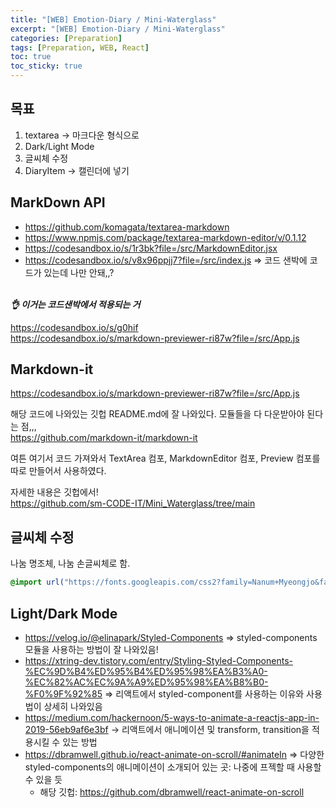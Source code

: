 ```yaml
---
title: "[WEB] Emotion-Diary / Mini-Waterglass"
excerpt: "[WEB] Emotion-Diary / Mini-Waterglass"
categories: [Preparation]
tags: [Preparation, WEB, React]
toc: true
toc_sticky: true
---
```


## 목표

1. textarea -> 마크다운 형식으로
2. Dark/Light Mode
3. 글씨체 수정
4. DiaryItem -> 캘린더에 넣기

## MarkDown API

- <https://github.com/komagata/textarea-markdown>
- <https://www.npmjs.com/package/textarea-markdown-editor/v/0.1.12>
- <https://codesandbox.io/s/1r3bk?file=/src/MarkdownEditor.jsx>
- <https://codesandbox.io/s/v8x96ppjj7?file=/src/index.js> => 코드 샌박에 코드가 있는데 나만 안돼,,? <br>
  <br>

**_👌 이거는 코드샌박에서 적용되는 거_** <br>

<https://codesandbox.io/s/g0hif> <br>
<https://codesandbox.io/s/markdown-previewer-ri87w?file=/src/App.js>

## Markdown-it

<https://codesandbox.io/s/markdown-previewer-ri87w?file=/src/App.js> <br>

해당 코드에 나와있는 깃헙 README.md에 잘 나와있다. 모듈들을 다 다운받아야 된다는 점,,,<br>
<https://github.com/markdown-it/markdown-it>
<br>

여튼 여기서 코드 가져와서 TextArea 컴포, MarkdownEditor 컴포, Preview 컴포를 따로 만들어서 사용하였다.
<br>

자세한 내용은 깃헙에서!
<br>
<https://github.com/sm-CODE-IT/Mini_Waterglass/tree/main>

## 글씨체 수정

나눔 명조체, 나눔 손글씨체로 함.
<br>

```css
@import url("https://fonts.googleapis.com/css2?family=Nanum+Myeongjo&family=Nanum+Pen+Script&display=swap");
```

## Light/Dark Mode

- <https://velog.io/@elinapark/Styled-Components> => styled-components 모듈을 사용하는 방법이 잘 나와있음!
- <https://xtring-dev.tistory.com/entry/Styling-Styled-Components-%EC%9D%B4%ED%95%B4%ED%95%98%EA%B3%A0-%EC%82%AC%EC%9A%A9%ED%95%98%EA%B8%B0-%F0%9F%92%85> => 리액트에서 styled-component를 사용하는 이유와 사용법이 상세히 나와있음
- <https://medium.com/hackernoon/5-ways-to-animate-a-reactjs-app-in-2019-56eb9af6e3bf> -> 리액트에서 애니메이션 및 transform, transition을 적용시킬 수 있는 방법
- <https://dbramwell.github.io/react-animate-on-scroll/#animateIn> => 다양한 styled-components의 애니메이션이 소개되어 있는 곳: 나중에 프젝할 때 사용할 수 있을 듯
  - 해당 깃헙: <https://github.com/dbramwell/react-animate-on-scroll>
